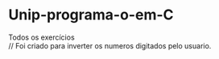 # Unip-programa-o-em-C
Todos os exercícios  
// Foi criado para inverter os numeros digitados pelo usuario.
